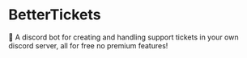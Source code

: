 # BetterTickets
🎫 A discord bot for creating and handling support tickets in your own discord server, all for free no premium features!
